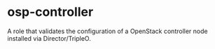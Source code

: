 # osp-controller
A role that validates the configuration of a OpenStack controller node installed via Director/TripleO.
